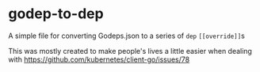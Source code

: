 # godep-to-dep

A simple file for converting Godeps.json to a series of `dep` `[[override]]`s

This was mostly created to make people's lives a little easier when dealing with
https://github.com/kubernetes/client-go/issues/78


